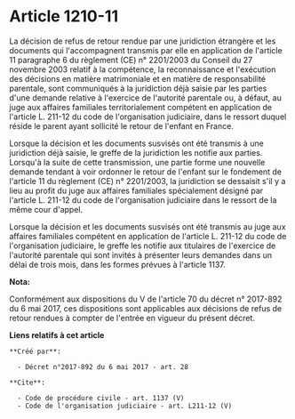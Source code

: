 # Article 1210-11

La décision de refus de retour rendue par une juridiction étrangère et les documents qui l'accompagnent transmis par elle en
application de l'article 11 paragraphe 6 du règlement (CE) n° 2201/2003 du Conseil du 27 novembre 2003 relatif à la
compétence, la reconnaissance et l'exécution des décisions en matière matrimoniale et en matière de responsabilité parentale,
sont communiqués à la juridiction déjà saisie par les parties d'une demande relative à l'exercice de l'autorité parentale ou,
à défaut, au juge aux affaires familiales territorialement compétent en application de l'article L. 211-12 du code de
l'organisation judiciaire, dans le ressort duquel réside le parent ayant sollicité le retour de l'enfant en France. 

Lorsque la décision et les documents susvisés ont été transmis à une juridiction déjà saisie, le greffe de la juridiction les
notifie aux parties. Lorsqu'à la suite de cette transmission, une partie forme une nouvelle demande tendant à voir ordonner
le retour de l'enfant sur le fondement de l'article 11 du règlement (CE) n° 2201/2003, la juridiction se dessaisit s'il y a
lieu au profit du juge aux affaires familiales spécialement désigné par l'article L. 211-12 du code de l'organisation
judiciaire dans le ressort de la même cour d'appel. 

Lorsque la décision et les documents susvisés ont été transmis au juge aux affaires familiales compétent en application de
l'article L. 211-12 du code de l'organisation judiciaire, le greffe les notifie aux titulaires de l'exercice de l'autorité
parentale qui sont invités à présenter leurs demandes dans un délai de trois mois, dans les formes prévues à l'article 1137.

**Nota:**

Conformément aux dispositions du V de l'article 70 du décret n° 2017-892 du 6 mai 2017, ces dispositions sont applicables aux
décisions de refus de retour rendues à compter de l'entrée en vigueur du présent décret.

**Liens relatifs à cet article**

	**Créé par**:

	  - Décret n°2017-892 du 6 mai 2017 - art. 28

	**Cite**:

	  - Code de procédure civile - art. 1137 (V)
	  - Code de l'organisation judiciaire - art. L211-12 (V)

